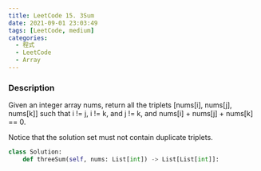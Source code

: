 ```yaml
---
title: LeetCode 15. 3Sum
date: 2021-09-01 23:03:49
tags: [LeetCode, medium]
categories:
  - 程式
  - LeetCode
  - Array
---
```


### Description

Given an integer array nums, return all the triplets [nums[i], nums[j], nums[k]] such that i != j, i != k, and j != k, and nums[i] + nums[j] + nums[k] == 0.

Notice that the solution set must not contain duplicate triplets.


```python
class Solution:
    def threeSum(self, nums: List[int]) -> List[List[int]]:
        
```

